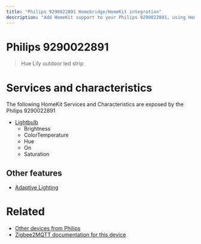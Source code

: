 ```yaml
---
title: "Philips 9290022891 Homebridge/HomeKit integration"
description: "Add HomeKit support to your Philips 9290022891, using Homebridge, Zigbee2MQTT and homebridge-z2m."
---
```

<!---
This file has been GENERATED using src/docgen/docgen.ts
DO NOT EDIT THIS FILE MANUALLY!
-->
# Philips 9290022891
> Hue Lily outdoor led strip


# Services and characteristics
The following HomeKit Services and Characteristics are exposed by
the Philips 9290022891

* [Lightbulb](../../light.md)
  * Brightness
  * ColorTemperature
  * Hue
  * On
  * Saturation


## Other features
* [Adaptive Lighting](../../light.md)


# Related
* [Other devices from Philips](../index.md#philips)
* [Zigbee2MQTT documentation for this device](https://www.zigbee2mqtt.io/devices/9290022891.html)
